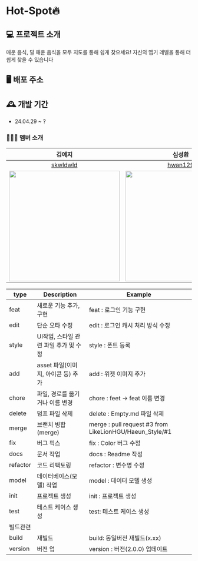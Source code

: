 # Hot-Spot🔥

## 💻 프로젝트 소개
매운 음식, 덜 매운 음식을 모두 지도를 통해 쉽게 찾으세요!
자신의 맵기 레벨을 통해 더 쉽게 찾을 수 있습니다

## 🖥️ 배포 주소


## 🕰️ 개발 기간
* 24.04.29 ~ ?

### 🧑‍🤝‍🧑 멤버 소개

|   김예지   |     심성환     |
|   :--------:   |    :--------:    |
|   <a href="https://github.com/skwldwld">skwldwld</a>   |     <a href="https://github.com/hwan129">hwan129</a>     |
|   <a href="https://github.com/skwldwld"><img src="https://github.com/LikeLionHGU/12th-frontend/blob/7c44e74ca7e8bdc59ffa4cbcd93c01a719e58ab6/img/%EA%B9%80%EC%98%88%EC%A7%80.jpg" width="300" height="300"></a>  |  <a href="https://github.com/hwan129"><img src="https://github.com/LikeLionHGU/L-wenfoto/blob/master/src/img/%EC%8B%AC%EC%84%B1%ED%99%98.jpg?raw=true" width="300" height="300"></a>    |


| type | Description | Example |
| --- | --- | --- |
| feat | 새로운 기능 추가, 구현 | feat : 로그인 기능 구현 |
| edit | 단순 오타 수정 | edit : 로그인 캐시 처리 방식 수정 |
| style | UI작업, 스타일 관련 파일 추가 및 수정 | style : 폰트 등록 |
| add | asset 파일(이미지, 아이콘 등) 추가 | add : 위젯 이미지 추가 |
| chore | 파일, 경로를 옮기거나 이름 변경 | chore : feet -> feat 이름 변경 |
| delete | 덤프 파일 삭제 | delete : Empty.md 파일 삭제 |
| merge | 브랜치 병합(merge) | merge : pull request #3 from LikeLionHGU/Haeun_Style/#1 |
| fix | 버그 픽스 | fix : Color 버그 수정 |
| docs | 문서 작업 | docs : Readme 작성 |
| refactor | 코드 리팩토링 | refactor : 변수명 수정 |
| model | 데이터베이스(모델) 작업 | model : 데이터 모델 생성 |
| init | 프로젝트 생성 | init : 프로젝트 생성 |
| test | 테스트 케이스 생성 | test: 테스트 케이스 생성 |
| 빌드관련 |  |  |  
| build | 재빌드 | build: 동일버전 재빌드(x.xx) |
| version | 버전 업 | version : 버전(2.0.0) 업데이트 |
